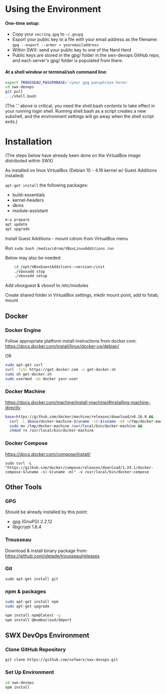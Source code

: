 # Using the Environment
#### One-time setup:
- Copy your ```secring.gpg``` to ```~/.gnupg```
- Export your public key to a file with your email address as the filename:
```gpg --export --armor > youremailaddress```
- Within SWX: send your public key to one of the Nerd Herd
- Public keys are stored in the gpg/ folder in the swx-devops GitHub repo,
and each server's gpg/ folder is populated from there.

#### At a shell window or terminal/ssh command line:

```bash
export TROUSSEAU_PASSPHRASE='<your gpg passphrase here>'
cd swx-devops
git pull
. ./shell.bash
```
(The '.' above is critical, you need the shell.bash contents to take effect
in your running login shell. Running shell.bash as a script creates a new subshell,
and the environment settings will go away when the shell script exits.)

# Installation
(The steps below have already been done on the VirtualBox image distributed within SWX)

As installed on linux VirtualBox (Debian 10 - 4.19 kernel w/ Guest Additions installed)

```apt-get install``` the following packages:
-	build-essentials
-	kernel-headers
-	dkms
-	module-assistant
```bash
m-a prepare
apt update
apt upgrade
```
Install Guest Additions - mount cdrom from VirtualBox menu

Run ```sudo bash /media/cdrom/VBoxLinuxAdditions.run```

Below may also be needed:
```bash
	cd /opt/VBoxGuestAdditions-<version>/init
	./vboxadd stop
	./vboxadd setup
```
Add vboxguest & vboxsf to /etc/modules

Create shared folder in VirtualBox settings, mkdir mount point, add to fstab, mount

## Docker

### Docker Engine
Follow appropriate platform install instructions from docker.com:
https://docs.docker.com/install/linux/docker-ce/debian/

OR

```bash
sudo apt-get curl
curl -fsSL https://get.docker.com -o get-docker.sh
sudo sh get-docker.sh
sudo usermod -aG docker your-user
```

### Docker Machine
https://docs.docker.com/machine/install-machine/#installing-machine-directly

```bash
base=https://github.com/docker/machine/releases/download/v0.16.0 &&
  curl -L $base/docker-machine-$(uname -s)-$(uname -m) >/tmp/docker-machine &&
  sudo mv /tmp/docker-machine /usr/local/bin/docker-machine &&
  chmod +x /usr/local/bin/docker-machine
```

### Docker Compose
https://docs.docker.com/compose/install/

```sudo curl -L "https://github.com/docker/compose/releases/download/1.24.1/docker-compose-$(uname -s)-$(uname -m)" -o /usr/local/bin/docker-compose```

## Other Tools

### GPG

Should be already installed by this point:
- gpg (GnuPG) 2.2.12
- libgcrypt 1.8.4

### Trousseau

Download & install binary package from:
https://github.com/oleiade/trousseau/releases

### Git

```sudo apt-get install git```

### npm & packages

```bash
sudo apt-get install npm
sudo apt-get upgrade 

npm install npm@latest -g
npm install @mumbacloud/dmport
```

## SWX DevOps Environment

### Clone GitHub Repository
```git clone https://github.com/sofwerx/swx-devops.git```

### Set Up Environment
```bash
cd swx-devops
npm install
```

